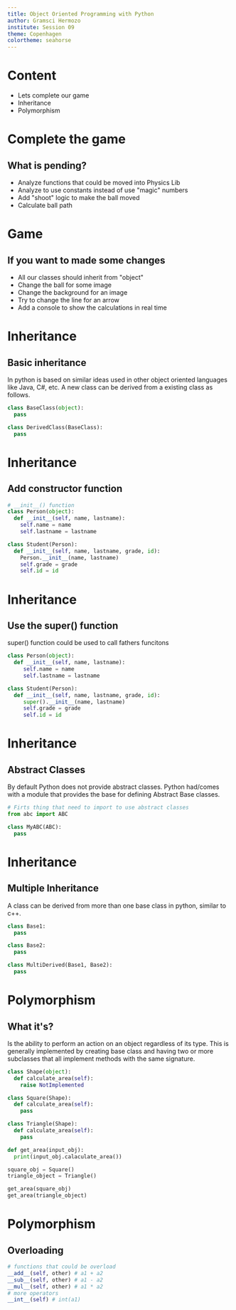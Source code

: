 ```yaml
---
title: Object Oriented Programming with Python
author: Gramsci Hermozo
institute: Session 09
theme: Copenhagen
colortheme: seahorse
---
```


# Content
+ Lets complete our game
+ Inheritance
+ Polymorphism

# Complete the game
## What is pending?
+ Analyze functions that could be moved into Physics Lib
+ Analyze to use constants instead of use "magic" numbers
+ Add "shoot" logic to make the ball moved
+ Calculate ball path

# Game
## If you want to made some changes
+ All our classes should inherit from "object"
+ Change the ball for some image
+ Change the background for an image
+ Try to change the line for an arrow
+ Add a console to show the calculations in real time

# Inheritance
## Basic inheritance
In python is based on similar ideas used in other object oriented languages like Java, C#, etc.
A new class can be derived from a existing class as follows.
```python
class BaseClass(object):
  pass

class DerivedClass(BaseClass):
  pass
```

# Inheritance
## Add constructor function
```python
# __init__() function
class Person(object):
  def __init__(self, name, lastname):
    self.name = name
    self.lastname = lastname

class Student(Person):
  def __init__(self, name, lastname, grade, id):
    Person.__init__(name, lastname)
    self.grade = grade
    self.id = id
```

# Inheritance
## Use the super() function
super() function could be used to call fathers funcitons
```python
class Person(object):
  def __init__(self, name, lastname):
     self.name = name
     self.lastname = lastname

class Student(Person):
  def __init__(self, name, lastname, grade, id):
     super().__init__(name, lastname)
     self.grade = grade
     self.id = id
```

# Inheritance
## Abstract Classes
By default Python does not provide abstract classes. Python had/comes with a module
that provides the base for defining Abstract Base classes.
```python
# Firts thing that need to import to use abstract classes
from abc import ABC

class MyABC(ABC):
  pass
```

# Inheritance
## Multiple Inheritance
A class can be derived from more than one base class in python, similar to c++.
```python
class Base1:
  pass

class Base2:
  pass

class MultiDerived(Base1, Base2):
  pass
```

# Polymorphism
## What it's?
Is the ability to perform an action on an object regardless of its type.
This is generally implemented by creating base class and having two or 
more subclasses that all implement methods with the same signature.
```python
class Shape(object):
  def calculate_area(self):
    raise NotImplemented

class Square(Shape):
  def calculate_area(self):
    pass

class Triangle(Shape):
  def calculate_area(self):
    pass

def get_area(input_obj):
  print(input_obj.calaculate_area())

square_obj = Square()
triangle_object = Triangle()

get_area(square_obj)
get_area(triangle_object)
```

# Polymorphism 
## Overloading
```python
# functions that could be overload
__add__(self, other) # a1 + a2
__sub__(self, other) # a1 - a2
__mul__(self, other) # a1 * a2
# more operators
__int__(self) # int(a1)
```
